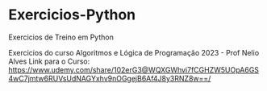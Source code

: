 # Exercicios-Python
Exercicios de Treino em Python

Exercicios do curso Algoritmos e Lógica de Programação 2023 - Prof Nelio Alves Link para o Curso: https://www.udemy.com/share/102erG3@WQXGWhvi7fCGHZW5UOpA6GS4wC7jmtw6RUVsUdNAGYxhv9nOGgejB6Af4J8y3RNZ8w==/



